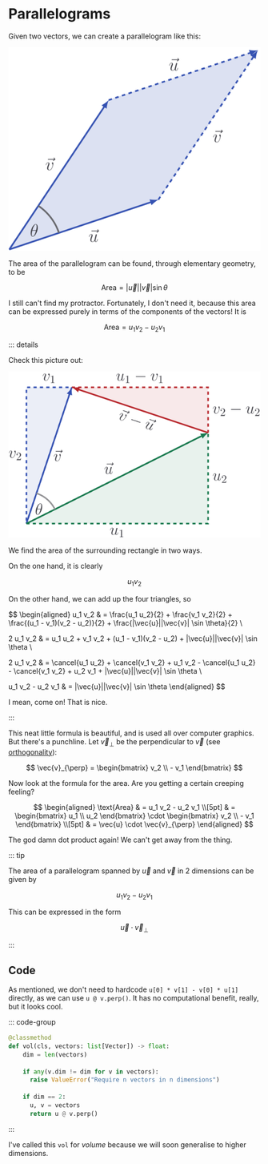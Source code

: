 # Parallelograms

Given two vectors, we can create a parallelogram like this:

![](../../images/vector-parallelogram.svg)

The area of the parallelogram can be found, through elementary geometry, to be

$$
\text{Area} = |\vec{u}| |\vec{v}| \sin \theta
$$

I still can't find my protractor. Fortunately, I don't need it, because this
area can be expressed purely in terms of the components of the vectors! It is

$$
\text{Area} = u_1 v_2 - u_2 v_1
$$

::: details

Check this picture out:

![](../../images/cross-prod-proof.svg)

We find the area of the surrounding rectangle in two ways.

On the one hand, it is clearly

$$
u_1 v_2
$$

On the other hand, we can add up the four triangles, so

$$
\begin{aligned}
u_1 v_2 & = \frac{u_1 u_2}{2} + \frac{v_1 v_2}{2} + \frac{(u_1 - v_1)(v_2 - u_2)}{2} + \frac{|\vec{u}||\vec{v}| \sin \theta}{2} \\

2 u_1 v_2 & = u_1 u_2 + v_1 v_2 + (u_1 - v_1)(v_2 - u_2) + |\vec{u}||\vec{v}| \sin \theta \\

2 u_1 v_2 & = \cancel{u_1 u_2} + \cancel{v_1 v_2} + u_1 v_2 - \cancel{u_1 u_2} - \cancel{v_1 v_2} + u_2 v_1 + |\vec{u}||\vec{v}| \sin \theta \\

u_1 v_2 - u_2 v_1 & = |\vec{u}||\vec{v}| \sin \theta
\end{aligned}
$$

I mean, come on! That is nice.

:::

This neat little formula is beautiful, and is used all over computer graphics.
But there's a punchline. Let $\vec{v}_{\perp}$ be the perpendicular to $\vec{v}$
(see [orthogonality](../vectors/orthogonality)):

$$
\vec{v}_{\perp} = \begin{bmatrix} v_2 \\ - v_1 \end{bmatrix}
$$

Now look at the formula for the area. Are you getting a certain creeping
feeling?

$$
\begin{aligned}
\text{Area}
& = u_1 v_2 - u_2 v_1 \\[5pt]
& = \begin{bmatrix} u_1 \\ u_2 \end{bmatrix} \cdot \begin{bmatrix} v_2 \\ - v_1 \end{bmatrix} \\[5pt]
& = \vec{u} \cdot \vec{v}_{\perp}
\end{aligned}
$$

The god damn dot product again! We can't get away from the thing.

::: tip

The area of a parallelogram spanned by $\vec{u}$ and $\vec{v}$ in $2$ dimensions
can be given by

$$
u_1 v_2 - u_2 v_1
$$

This can be expressed in the form

$$
\vec{u} \cdot \vec{v}_{\perp}
$$

:::

## Code

As mentioned, we don't need to hardcode `u[0] * v[1] - v[0] * u[1]` directly, as
we can use `u @ v.perp()`. It has no computational benefit, really, but it looks
cool.

::: code-group

```py [vector.py]
@classmethod
def vol(cls, vectors: list[Vector]) -> float:
    dim = len(vectors)

    if any(v.dim != dim for v in vectors):
      raise ValueError("Require n vectors in n dimensions")

    if dim == 2:
      u, v = vectors
      return u @ v.perp()
```

:::

I've called this `vol` for _volume_ because we will soon generalise to higher
dimensions.
